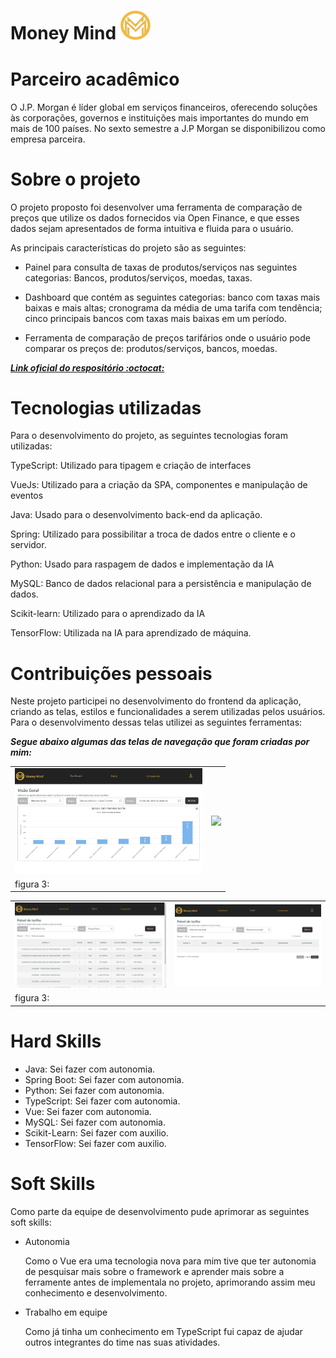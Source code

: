 <h1>Money Mind <img src="https://github.com/JulianeFreitass/PortfolioTG/blob/main/imgs/Logo_MM.png" width="48"></h1>

# Parceiro acadêmico
O J.P. Morgan é líder global em serviços financeiros, oferecendo soluções às corporações, governos e instituições mais importantes do mundo em mais de 100 países. No sexto semestre a J.P Morgan se disponibilizou como empresa parceira.

# Sobre o projeto
O projeto proposto foi desenvolver uma ferramenta de comparação de preços que utilize os dados fornecidos via Open Finance, e que esses dados sejam apresentados de forma intuitiva e fluida para o usuário.

As principais características do projeto são as seguintes:

- Painel para consulta de taxas de produtos/serviços nas seguintes categorias: Bancos, produtos/serviços, moedas, taxas.

- Dashboard que contém as seguintes categorias: banco com taxas mais baixas e mais altas; cronograma da média de uma tarifa com tendência; cinco principais bancos com taxas mais baixas em um período.

- Ferramenta de comparação de preços tarifários onde o usuário pode comparar os preços de: produtos/serviços, bancos, moedas.

***[Link oficial do respositório :octocat:](https://github.com/Barbara-BB/FatecAPI-06)***

# Tecnologias utilizadas

Para o desenvolvimento do projeto, as seguintes tecnologias foram utilizadas:


<p>TypeScript: Utilizado para tipagem e criação de interfaces</p>
<p>VueJs: Utilizado para a criação da SPA, componentes e manipulação de eventos</p>
<p>Java: Usado para o desenvolvimento back-end da aplicação.</p>
<p>Spring: Utilizado para possibilitar a troca de dados entre o cliente e o servidor.</p>
<p>Python: Usado para raspagem de dados e implementação da IA</p>
<p>MySQL: Banco de dados relacional para a persistência e manipulação de dados.</p>
<p>Scikit-learn: Utilizado para o aprendizado da IA</p>
<p>TensorFlow: Utilizada na IA para aprendizado de máquina.</p>
 
  # Contribuições pessoais
  
Neste projeto participei no desenvolvimento do frontend da aplicação, criando as telas, estilos e funcionalidades a serem utilizadas pelos usuários. Para o desenvolvimento dessas telas utilizei as seguintes ferramentas: 

***Segue abaixo algumas das telas de navegação que foram criadas por mim:***

<div align="center">
<table>
  <tr>
    <td align="center"><img src="https://github.com/JulianeFreitass/PortfolioTG/blob/main/imgs/Dashboard.jpg"  width=300/></td>
    <td align="center"><img src="https://github.com/JulianeFreitass/PortfolioTG/blob/main/imgs/MaioresTarifas.jpg"  width=300/></td>      
  </tr>
   <tr>
     <td>figura 3: </td>
     <td></td>
  </tr>
</table>

<table>
  <tr>
    <td  align="center" width=300><img src="https://github.com/JulianeFreitass/PortfolioTG/blob/main/imgs/PaineldeTarifas.jpg" width=250/></td>
    <td   align="center" width=300><img src="https://github.com/JulianeFreitass/PortfolioTG/blob/main/imgs/PaineldeTarifasDados.jpg" width=250/></td>      
  </tr>
   <tr>
     <td>figura 3: </td>
     <td></td>
  </tr>
</table>

</div>


  
# Hard Skills
  
- Java: Sei fazer com autonomia.
- Spring Boot: Sei fazer com autonomia.
- Python: Sei fazer com autonomia.
- TypeScript: Sei fazer com autonomia.
- Vue: Sei fazer com autonomia.
- MySQL: Sei fazer com autonomia.
- Scikit-Learn: Sei fazer com auxilio.
- TensorFlow: Sei fazer com auxilio.


# Soft Skills
Como parte da equipe de desenvolvimento pude aprimorar as seguintes soft skills: 

- Autonomia
  
  Como o Vue era uma tecnologia nova para mim tive que ter autonomia de pesquisar mais sobre o framework e aprender mais sobre a ferramente antes de implementala no projeto, aprimorando assim meu conhecimento e desenvolvimento.


- Trabalho em equipe

  Como já tinha um conhecimento em TypeScript fui capaz de ajudar outros integrantes do time nas suas atividades.